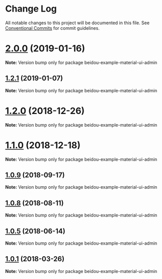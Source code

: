 # Change Log

All notable changes to this project will be documented in this file.
See [Conventional Commits](https://conventionalcommits.org) for commit guidelines.

# [2.0.0](https://github.com/alibaba/beidou/compare/v1.2.1...v2.0.0) (2019-01-16)

**Note:** Version bump only for package beidou-example-material-ui-admin

<a name="1.2.1"></a>

## [1.2.1](https://github.com/alibaba/beidou/compare/v1.2.0...v1.2.1) (2019-01-07)

**Note:** Version bump only for package beidou-example-material-ui-admin

<a name="1.2.0"></a>

# [1.2.0](https://github.com/alibaba/beidou/compare/v1.1.0...v1.2.0) (2018-12-26)

**Note:** Version bump only for package beidou-example-material-ui-admin

<a name="1.1.0"></a>

# [1.1.0](https://github.com/alibaba/beidou/compare/v1.0.10...v1.1.0) (2018-12-18)

**Note:** Version bump only for package beidou-example-material-ui-admin

<a name="1.0.9"></a>

## [1.0.9](https://github.com/alibaba/beidou/compare/v1.0.8...v1.0.9) (2018-09-17)

**Note:** Version bump only for package beidou-example-material-ui-admin

<a name="1.0.8"></a>

## [1.0.8](https://github.com/alibaba/beidou/compare/v1.0.7...v1.0.8) (2018-08-11)

**Note:** Version bump only for package beidou-example-material-ui-admin

<a name="1.0.5"></a>

## [1.0.5](https://github.com/alibaba/beidou/compare/v1.0.4...v1.0.5) (2018-06-14)

**Note:** Version bump only for package beidou-example-material-ui-admin

<a name="1.0.1"></a>

## [1.0.1](https://github.com/alibaba/beidou/compare/v1.0.0...v1.0.1) (2018-03-26)

**Note:** Version bump only for package beidou-example-material-ui-admin
